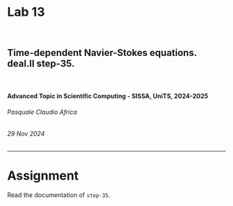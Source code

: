 <!--
title: Lab 13
paginate: true

_class: titlepage
-->

# Lab 13
<br>

## Time-dependent Navier-Stokes equations. deal.II step-35.
<br>

#### Advanced Topic in Scientific Computing - SISSA, UniTS, 2024-2025

###### Pasquale Claudio Africa

###### 29 Nov 2024

---

# Assignment

Read the documentation of `step-35`.
